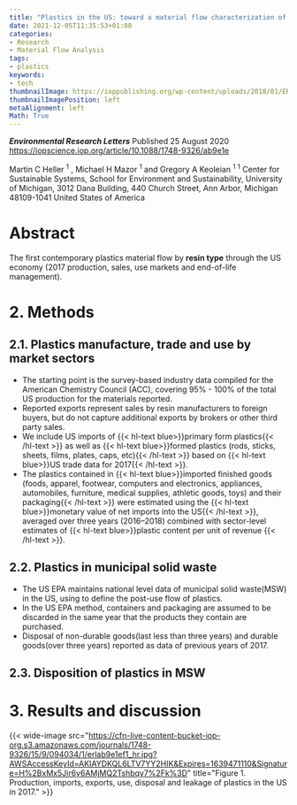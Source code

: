 ```yaml
---
title: "Plastics in the US: toward a material flow characterization of production, markets and end of life"
date: 2021-12-05T11:35:53+01:00
categories:
- Research
- Material Flow Analysis
tags:
- plastics
keywords:
- tech
thumbnailImage: https://ioppublishing.org/wp-content/uploads/2018/01/ERL-jcover.jpeg
thumbnailImagePosition: left
metaAlignment: left
Math: True
---
```

***Environmental Research Letters***
Published 25 August 2020
https://iopscience.iop.org/article/10.1088/1748-9326/ab9e1e
<!--more-->
Martin C Heller $^1$ , Michael H Mazor $^1$ and Gregory A Keoleian $^1$
$^1$  Center for Sustainable Systems, School for Environment and Sustainability, University of Michigan, 3012 Dana Building, 440 Church Street, Ann Arbor, Michigan 48109-1041 United States of America

# Abstract

The first contemporary plastics material flow by **resin type** through the US economy (2017 production, sales, use markets and end-of-life management).  

# 2. Methods

## 2.1. Plastics manufacture, trade and use by market sectors

* The starting point is the survey-based industry data compiled for the American Chemistry Council (ACC), covering 95% - 100% of the total US production for the materials reported.
* Reported exports represent sales by resin manufacturers to foreign buyers, but do not capture additional exports by brokers or other third party sales.
* We include US imports of {{< hl-text blue>}}primary form plastics{{< /hl-text >}} as well as {{< hl-text blue>}}formed plastics (rods, sticks, sheets, films, plates, caps, etc){{< /hl-text >}} based on {{< hl-text blue>}}US trade data for 2017{{< /hl-text >}}.
* The plastics contained in {{< hl-text blue>}}imported finished goods (foods, apparel, footwear, computers and electronics, appliances, automobiles, furniture, medical supplies, athletic goods, toys) and their packaging{{< /hl-text >}} were estimated using the {{< hl-text blue>}}monetary value of net imports into the US{{< /hl-text >}}, averaged over three years (2016–2018) combined with sector-level estimates of {{< hl-text blue>}}plastic content per unit of revenue {{< /hl-text >}}.

## 2.2. Plastics in municipal solid waste

* The US EPA maintains national level data of municipal solid waste(MSW) in the US, using to define the post-use flow of plastics.
* In the US EPA method, containers and packaging are assumed to be discarded in the same year that the products they contain are purchased.
* Disposal of non-durable goods(last less than three years) and durable goods(over three years) reported as data of previous years of 2017.

## 2.3. Disposition of plastics in MSW



# 3. Results and discussion
{{< wide-image src="https://cfn-live-content-bucket-iop-org.s3.amazonaws.com/journals/1748-9326/15/9/094034/1/erlab9e1ef1_hr.jpg?AWSAccessKeyId=AKIAYDKQL6LTV7YY2HIK&Expires=1639471110&Signature=H%2BxMx5Jir6y6AMjMQ2Tshbqy7%2Fk%3D" title="Figure 1. Production, imports, exports, use, disposal and leakage of plastics in the US in 2017." >}}
